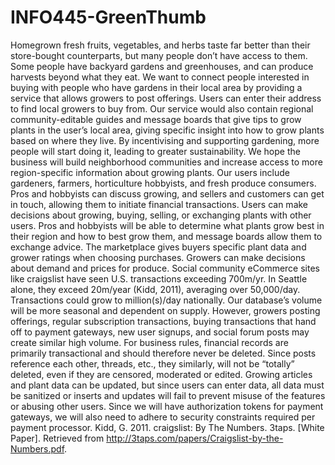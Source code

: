 # INFO445-GreenThumb
Homegrown fresh fruits, vegetables, and herbs taste far better than their store-bought counterparts, but many people don’t have access to them. Some people have backyard gardens and greenhouses, and can produce harvests beyond what they eat. We want to connect people interested in buying with people who have gardens in their local area by providing a service that allows growers to post offerings. Users can enter their address to find local growers to buy from. Our service would also contain regional community-editable guides and message boards that give tips to grow plants in the user’s local area, giving specific insight into how to grow plants based on where they live. By incentivising and supporting gardening, more people will start doing it, leading to greater sustainability. We hope the business will build neighborhood communities and increase access to more region-specific information about growing plants.
Our users include gardeners, farmers, horticulture hobbyists, and fresh produce consumers. Pros and hobbyists can discuss growing, and sellers and customers can get in touch, allowing them to initiate financial transactions.
Users can make decisions about growing, buying, selling, or exchanging plants with other users. Pros and hobbyists will be able to determine what plants grow best in their region and how to best grow them, and message boards allow them to exchange advice. The marketplace gives buyers specific plant data and grower ratings when choosing purchases. Growers can make decisions about demand and prices for produce.
Social community eCommerce sites like craigslist have seen U.S. transactions exceeding 700m/yr. In Seattle alone, they exceed 20m/year (Kidd, 2011), averaging over 50,000/day. Transactions could grow to million(s)/day nationally. Our database’s volume will be more seasonal and dependent on supply. However, growers posting offerings, regular subscription transactions, buying transactions that hand off to payment gateways, new user signups, and social forum posts may create similar high volume. 
For business rules, financial records are primarily transactional and should therefore never be deleted. Since posts reference each other, threads, etc., they similarly, will not be “totally” deleted, even if they are censored, moderated or edited. Growing articles and plant data can be updated, but since users can enter data, all data must be sanitized or inserts and updates will fail to prevent misuse of the features or abusing other users. Since we will have authorization tokens for payment gateways, we will also need to adhere to security constraints required per payment processor.
Kidd, G. 2011. craigslist: By The Numbers. 3taps. [White Paper]. Retrieved from http://3taps.com/papers/Craigslist-by-the-Numbers.pdf.
